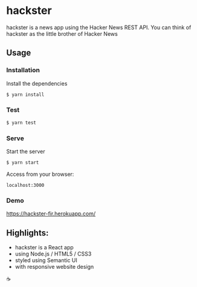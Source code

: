 # hackster

hackster is a news app using the Hacker News REST API. You can think of hackster as the little brother of Hacker News

## Usage

### Installation

Install the dependencies

```sh
$ yarn install
```

### Test

```sh
$ yarn test
```

### Serve

Start the server

```sh
$ yarn start
```

Access from your browser:

```
localhost:3000
```

### Demo

https://hackster-fir.herokuapp.com/

## Highlights:

* hackster is a React app
* using Node.js / HTML5 / CSS3
* styled using Semantic UI
* with responsive website design

:coffee:
